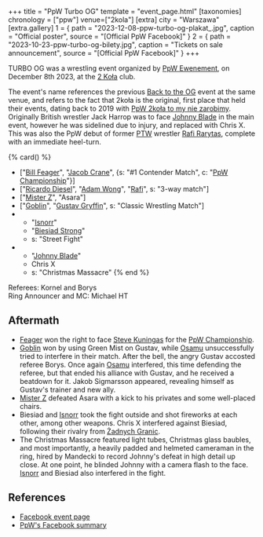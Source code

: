 +++
title = "PpW Turbo OG"
template = "event_page.html"
[taxonomies]
chronology = ["ppw"]
venue=["2kola"]
[extra]
city = "Warszawa"
[extra.gallery]
1 = { path = "2023-12-08-ppw-turbo-og-plakat_.jpg", caption = "Official poster", source = "[Official PpW Facebook]" }
2 = { path = "2023-10-23-ppw-turbo-og-bilety.jpg", caption = "Tickets on sale announcement", source = "[Official PpW Facebook]" }
+++

TURBO OG was a wrestling event organized by [PpW Ewenement](@/o/ppw.md), on December 8th 2023, at the [2 Koła](@/v/2kola.md) club.

The event's name references the previous [Back to the OG](@/e/ppw/2023-02-04-ppw-back-to-the-og.md) event at the same venue, and refers to the fact that 2koła is the original, first place that held their events, dating back to 2019 with [PpW 2koła to my nie zarobimy](@/e/ppw/2019-12-07-ppw-2kola-to-my-nie-zarobimy.md).
Originally British wrestler Jack Harrop was to face [Johnny Blade](@/w/johnny-blade.md) in the main event, however he was sidelined due to injury, and replaced with Chris X.
This was also the PpW debut of former [PTW](@/o/ptw.md) wrestler [Rafi Rarytas](@/w/rafi.md), complete with an immediate heel-turn.

{% card() %}
- ["[Bill Feager](@/w/feager.md)", "[Jacob Crane](@/w/jacob-crane.md)", {s: "#1 Contender Match", c: "[PpW Championship](@/o/ppw.md#championships)"}]
- ["[Ricardo Diesel](@/w/ricardo-diesel.md)", "[Adam Wong](@/w/adam-wong.md)", "[Rafi](@/w/rafi.md)", s: "3-way match"]
- ["[Mister Z](@/w/mister-z.md)", "Asara"]
- ["[Goblin](@/w/goblin.md)", "[Gustav Gryffin](@/w/gustav-gryffin.md)", s: "Classic Wrestling Match"]
- - "[Isnorr](@/w/isnorr.md)"
  - "[Biesiad Strong](@/w/biesiad.md)"
  - s: "Street Fight"
- - "[Johnny Blade](@/w/johnny-blade.md)"
  - Chris X
  - s: "Christmas Massacre"
{% end %}

Referees: Kornel and Borys \
Ring Announcer and MC: Michael HT

## Aftermath

* [Feager](@/w/feager.md) won the right to face [Steve Kuningas](@/w/steve-kuningas.md) for the [PpW Championship](@/o/ppw.md#championships).
* [Goblin](@/w/goblin.md) won by using Green Mist on Gustav, while [Osamu](@/w/osamu.md) unsuccessfully tried to interfere in their match. After the bell, the angry Gustav accosted referee Borys. Once again [Osamu](@/w/osamu.md) interfered, this time defending the referee, but that ended his alliance with Gustav, and he received a beatdown for it. Jakob Sigmarsson appeared, revealing himself as Gustav's trainer and new ally.
* [Mister Z](@/w/mister-z.md) defeated Asara with a kick to his privates and some well-placed chairs.
* Biesiad and [Isnorr](@/w/isnorr.md) took the fight outside and shot fireworks at each other, among other weapons. Chris X interfered against Biesiad, following their rivalry from [Żadnych Granic](@/e/ppw/2023-09-23-ppw_mzw-zadnych-granic.md).
* The Christmas Massacre featured light tubes, Christmas glass baubles, and most importantly, a heavily padded and helmeted cameraman in the ring, hired by Mandecki to record Johnny's defeat in high detail up close. At one point, he blinded Johnny with a camera flash to the face. [Isnorr](@/w/isnorr.md) and Biesiad also interfered in the fight.

## References

* [Facebook event page](https://www.facebook.com/events/1375270156727790)
* [PpW's Facebook summary](https://www.facebook.com/OficjalnePPW/posts/pfbid0yBtcocDLLf2mU2ox3FyYjXK7Qem9hws3rW58juZudTEEXjyJG2vCDrQTrWKkywKZl)
